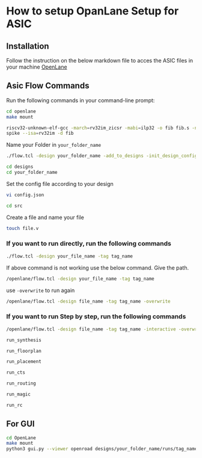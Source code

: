 # How to setup OpanLane Setup for ASIC

## Installation
Follow the instruction on the below markdown file to acces the ASIC files in your machine
[OpenLane](https://github.com/The-OpenROAD-Project/OpenLane/blob/master/README.md)

## Asic Flow Commands
Run the following commands in your command-line prompt:

```sh
cd openlane
make mount
```
```sh
riscv32-unknown-elf-gcc -march=rv32im_zicsr -mabi=ilp32 -o fib fib.s -nostartfiles -Tlink.ld
spike --isa=rv32im -d fib
```

Name your Folder in `your_folder_name`
```sh
./flow.tcl -design your_folder_name -add_to_designs -init_design_config
```

```sh
cd designs
cd your_folder_name
```
Set the config file according to your design
```sh
vi config.json	
```

```sh
cd src
```
Create a file and name your file 
```sh
touch file.v
```
### If you want to run directly, run the following commands
```sh
./flow.tcl -design your_file_name -tag tag_name
```
If above command is not working use the below command. Give the path.
```sh
/openlane/flow.tcl -design your_file_name -tag tag_name
```
use `-overwrite` to run again
```sh
/openlane/flow.tcl -design file_name -tag tag_name -overwrite
```
### If you want to run Step by step, run the following commands
```sh
/openlane/flow.tcl -design file_name -tag tag_name -interactive -overwrite
```

```sh
run_synthesis
```
```sh
run_floorplan
```
```sh
run_placement
```
```sh
run_cts
```
```sh
run_routing
```
```sh
run_magic
```
```sh
run_rc
```
## For GUI

```sh
cd OpenLane
make mount
python3 gui.py --viewer openroad designs/your_folder_name/runs/tag_name/
```
